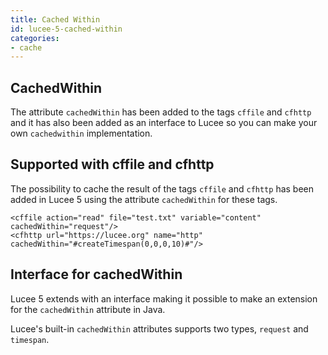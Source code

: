 ```yaml
---
title: Cached Within
id: lucee-5-cached-within
categories:
- cache
---
```


## CachedWithin ##

The attribute `cachedWithin` has been added to the tags `cffile` and `cfhttp` and it has also been added as an interface to Lucee so you can make your own `cachedwithin` implementation.

## Supported with cffile and cfhttp ##

The possibility to cache the result of the tags `cffile` and `cfhttp` has been added in Lucee 5 using the attribute `cachedWithin` for these tags.

```lucee
<cffile action="read" file="test.txt" variable="content" cachedWithin="request"/>
<cfhttp url="https://lucee.org" name="http" cachedWithin="#createTimespan(0,0,0,10)#"/>
```

## Interface for cachedWithin ##

Lucee 5 extends with an interface making it possible to make an extension for the `cachedWithin` attribute in Java.

Lucee's built-in `cachedWithin` attributes supports two types, `request` and `timespan`.
